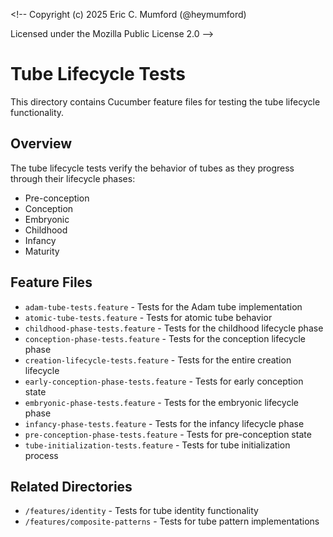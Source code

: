 <\!--
Copyright (c) 2025 Eric C. Mumford (@heymumford)

Licensed under the Mozilla Public License 2.0
-->

# Tube Lifecycle Tests

This directory contains Cucumber feature files for testing the tube lifecycle functionality.

## Overview

The tube lifecycle tests verify the behavior of tubes as they progress through their lifecycle phases:

- Pre-conception
- Conception
- Embryonic
- Childhood
- Infancy
- Maturity

## Feature Files

- `adam-tube-tests.feature` - Tests for the Adam tube implementation
- `atomic-tube-tests.feature` - Tests for atomic tube behavior
- `childhood-phase-tests.feature` - Tests for the childhood lifecycle phase
- `conception-phase-tests.feature` - Tests for the conception lifecycle phase
- `creation-lifecycle-tests.feature` - Tests for the entire creation lifecycle
- `early-conception-phase-tests.feature` - Tests for early conception state
- `embryonic-phase-tests.feature` - Tests for the embryonic lifecycle phase
- `infancy-phase-tests.feature` - Tests for the infancy lifecycle phase
- `pre-conception-phase-tests.feature` - Tests for pre-conception state
- `tube-initialization-tests.feature` - Tests for tube initialization process

## Related Directories

- `/features/identity` - Tests for tube identity functionality
- `/features/composite-patterns` - Tests for tube pattern implementations
